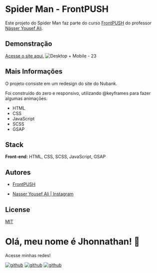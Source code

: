 # Spider Man - FrontPUSH

Este projeto do Spider Man faz parte do curso [FrontPUSH](https://frontpush.com.br/) do professor [Násser Yousef Ali](https://www.instagram.com/nasseryousef__/).

## Demonstração
[Acesse o site aqui.](https://nubankfrontpush.vercel.app/)
![Desktop + Mobile - 23](https://github.com/jhonnathandc/spidermanold-frontpush/assets/82620787/4cff2663-7b3c-4699-8029-2fba771408fa)


## Mais Informações
O projeto consiste em um redesign do site do Nubank.

Foi construído do zero e responsivo, utilizando @keyframes para fazer algumas animações.

- HTML
- CSS
- JavaScript
- SCSS
- GSAP

## Stack

**Front-end:** HTML, CSS, SCSS, JavaScript, GSAP

## Autores

- [FrontPUSH](https://frontpush.com.br/)

- [Nasser Yousef Ali | Instagram](https://www.instagram.com/nasseryousef__/)

## License

[MIT](https://choosealicense.com/licenses/mit/)

# Olá, meu nome é Jhonnathan! 👋

<p>Acesse minhas redes!</p>

[![github](https://img.shields.io/badge/-github-%23333?style=for-the-badge&logo=github&logoColor=white)](https://github.com/jhonnathandc)
[![github](https://img.shields.io/badge/-LinkedIn-%230077B5?style=for-the-badge&logo=linkedin&logoColor=white)]("https://www.linkedin.com/in/jhonnathan-cora-6427661b0/)
[![github](https://img.shields.io/badge/-instagram-%23E4405F?style=for-the-badge&logo=instagram&logoColor=white)](https://www.instagram.com/jhonnathandc/)
